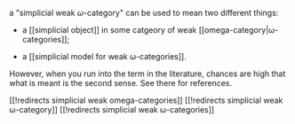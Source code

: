a "simplicial weak $\omega$-category" can be used to mean two different things:

* a [[simplicial object]] in some catgeory of weak [[omega-category|ω-categories]];

* a [[simplicial model for weak ω-categories]].

However, when you run into the term in the literature, chances are high that what is meant is the second sense. See there for references.


[[!redirects simplicial weak omega-categories]]
[[!redirects simplicial weak ω-category]]
[[!redirects simplicial weak ω-categories]]